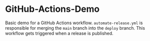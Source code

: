 # GitHub-Actions-Demo
Basic demo for a GitHub Actions workflow. `automate-release.yml` is responsible for merging the `main` branch into the `deploy` branch. This workflow gets triggered when a release is published.
